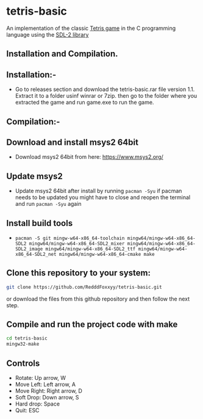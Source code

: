 # tetris-basic

An implementation of the classic [Tetris game](https://en.wikipedia.org/wiki/Tetris) in the C programming language using the [SDL-2 library](https://www.libsdl.org/)

## Installation and Compilation.

## Installation:-
* Go to releases section and download the tetris-basic.rar file version 1.1. Extract it to a folder usinf winrar or 7zip. then go to the folder where you extracted the game and run game.exe
  to run the game.

## Compilation:-
## Download and install msys2 64bit
* Download msys2 64bit from here: https://www.msys2.org/

## Update msys2
* Update msys2 64bit after install by running `pacman -Syu` if pacman needs to be updated you might have to close and reopen the terminal and run `pacman -Syu` again

## Install build tools
* ```pacman -S git mingw-w64-x86_64-toolchain mingw64/mingw-w64-x86_64-SDL2 mingw64/mingw-w64-x86_64-SDL2_mixer mingw64/mingw-w64-x86_64-SDL2_image mingw64/mingw-w64-x86_64-SDL2_ttf mingw64/mingw-w64-x86_64-SDL2_net mingw64/mingw-w64-x86_64-cmake make``` 

## Clone this repository to your system:

```sh
git clone https://github.com/RedddFoxxyy/tetris-basic.git
```
or download the files from this github repository and then follow the next step.

## Compile and run the project code with make

```sh
cd tetris-basic
mingw32-make
```

## Controls

- Rotate: Up arrow, W
- Move Left: Left arrow, A
- Move Right: Right arrow, D
- Soft Drop: Down arrow, S
- Hard drop: Space
- Quit: ESC
